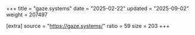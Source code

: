 +++
title = "gaze.systems"
date = "2025-02-22"
updated = "2025-09-02"
weight = 207497

[extra]
source = "https://gaze.systems/"
ratio = 59
size = 203
+++
